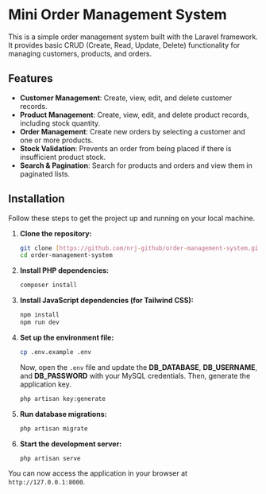 # Mini Order Management System

This is a simple order management system built with the Laravel framework. It provides basic CRUD (Create, Read, Update, Delete) functionality for managing customers, products, and orders.

## Features

- **Customer Management**: Create, view, edit, and delete customer records.
- **Product Management**: Create, view, edit, and delete product records, including stock quantity.
- **Order Management**: Create new orders by selecting a customer and one or more products.
- **Stock Validation**: Prevents an order from being placed if there is insufficient product stock.
- **Search & Pagination**: Search for products and orders and view them in paginated lists.

## Installation

Follow these steps to get the project up and running on your local machine.

1.  **Clone the repository:**
    ```bash
    git clone [https://github.com/nrj-github/order-management-system.git](https://github.com/nrj-github/order-management-system.git)
    cd order-management-system
    ```

2.  **Install PHP dependencies:**
    ```bash
    composer install
    ```

3.  **Install JavaScript dependencies (for Tailwind CSS):**
    ```bash
    npm install
    npm run dev
    ```

4.  **Set up the environment file:**
    ```bash
    cp .env.example .env
    ```
    Now, open the `.env` file and update the **DB_DATABASE**, **DB_USERNAME**, and **DB_PASSWORD** with your MySQL credentials. Then, generate the application key.
    ```bash
    php artisan key:generate
    ```

5.  **Run database migrations:**
    ```bash
    php artisan migrate
    ```

6.  **Start the development server:**
    ```bash
    php artisan serve
    ```

You can now access the application in your browser at `http://127.0.0.1:8000`.